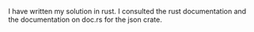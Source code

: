 I have written my solution in rust.
I consulted the rust documentation and the documentation on doc.rs for the json crate.